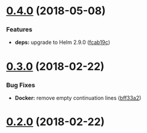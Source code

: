 <a name="0.4.0"></a>
# [0.4.0](https://github.com/youdowell/docker-ci-helm/compare/v0.3.0...v0.4.0) (2018-05-08)


### Features

* **deps:** upgrade to Helm 2.9.0 ([fcab19c](https://github.com/youdowell/docker-ci-helm/commit/fcab19c))



<a name="0.3.0"></a>
# [0.3.0](https://github.com/youdowell/docker-ci-helm/compare/v0.2.0...v0.3.0) (2018-02-22)


### Bug Fixes

* **Docker:** remove empty continuation lines ([bff33a2](https://github.com/youdowell/docker-ci-helm/commit/bff33a2))



<a name="0.2.0"></a>
# [0.2.0](https://github.com/youdowell/docker-ci-helm/compare/v0.1.0...v0.2.0) (2018-02-22)




